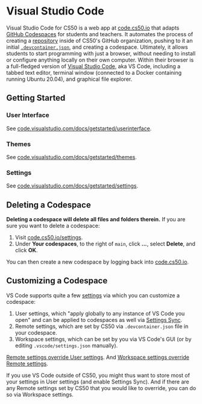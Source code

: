# Visual Studio Code

Visual Studio Code for CS50 is a web app at [code.cs50.io](https://code.cs50.io/) that adapts [GitHub Codespaces](https://github.com/features/codespaces) for students and teachers. It automates the process of creating a [repository](https://docs.github.com/en/repositories/creating-and-managing-repositories/about-repositories) inside of CS50's GitHub organization, pushing to it an initial [`.devcontainer.json`](https://github.com/cs50/codespace/blob/main/.devcontainer.json), and creating a codespace. Ultimately, it allows students to start programming with just a browser, without needing to install or configure anything locally on their own computer. Within their browser is a full-fledged version of [Visual Studio Code](https://code.visualstudio.com/), aka VS Code, including a tabbed text editor, terminal window (connected to a Docker containing running Ubuntu 20.04), and graphical file explorer.

## Getting Started

### User Interface

See [code.visualstudio.com/docs/getstarted/userinterface](https://code.visualstudio.com/docs/getstarted/userinterface).

### Themes

See [code.visualstudio.com/docs/getstarted/themes](https://code.visualstudio.com/docs/getstarted/themes).

### Settings

See [code.visualstudio.com/docs/getstarted/settings](https://code.visualstudio.com/docs/getstarted/settings).

## Deleting a Codespace

**Deleting a codespace will delete all files and folders therein.** If you are sure you want to delete a codespace:

1. Visit [code.cs50.io/settings](https://code.cs50.io/settings).
2. Under **Your codespaces**, to the right of `main`, click ***...***, select **Delete**, and click **OK**.

You can then create a new codespace by logging back into [code.cs50.io](https://code.cs50.io/).

## Customizing a Codespace

VS Code supports quite a few [settings](https://code.visualstudio.com/docs/getstarted/settings) via which you can customize a codespace:

1. User settings, which "apply globally to any instance of VS Code you open" and can be applied to codespaces as well via [Settings Sync](https://docs.github.com/en/codespaces/customizing-your-codespace/personalizing-codespaces-for-your-account#settings-sync).
1. Remote settings, which are set by CS50 via `.devcontainer.json` file in your codespace.
1. Workspace settings, which can be set by you via VS Code's GUI (or by editing `.vscode/settings.json` manually).

[Remote settings override User settings](https://code.visualstudio.com/docs/getstarted/settings#_settings-precedence). And [Workspace settings override Remote settings](https://docs.github.com/en/codespaces/customizing-your-codespace/configuring-codespaces-for-your-project#creating-a-custom-codespace-configuration).

If you use VS Code outside of CS50, you might thus want to store most of your settings in User settings (and enable Settings Sync). And if there are any Remote settings set by CS50 that you would like to override, you can do so via Workspace settings.
